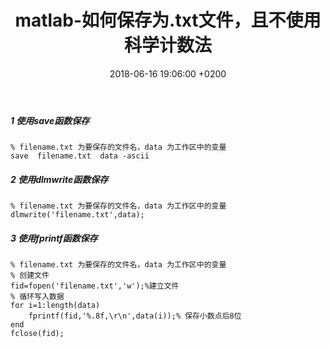 ﻿---
layout: post
title:  "matlab-如何保存为.txt文件，且不使用科学计数法"
date:   2018-06-16 19:06:00 +0200
categories: _posts
---

##### 1 使用save函数保存  
```
% filename.txt 为要保存的文件名，data 为工作区中的变量
save  filename.txt  data -ascii
```
##### 2 使用dlmwrite函数保存  
```
% filename.txt 为要保存的文件名，data 为工作区中的变量
dlmwrite('filename.txt',data);
```
##### 3 使用fprintf函数保存  
```
% filename.txt 为要保存的文件名，data 为工作区中的变量
% 创建文件
fid=fopen('filename.txt','w');%建立文件
% 循环写入数据
for i=1:length(data)
    fprintf(fid,'%.8f,\r\n',data(i));% 保存小数点后8位
end
fclose(fid);
```
